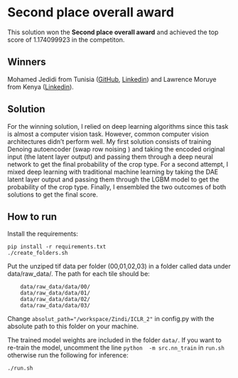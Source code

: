 # Second place overall award

This solution won the **Second place overall award** and achieved the top score of 1.174099923 in the competiton. 

## Winners

Mohamed Jedidi from Tunisia ([GitHub](https://github.com/JedidiMohamed), [Linkedin](https://www.linkedin.com/in/mohamed-salam-djedidi/)) and Lawrence Moruye from Kenya ([Linkedin](https://www.linkedin.com/in/lawrence-moruye-40203715a/)).



## Solution
For the winning solution, I relied on deep learning algorithms since this task is almost a computer vision task. However, common computer vision architectures didn’t perform well. My first solution consists of training Denoing autoencoder (swap row noising ) and taking the encoded original input (the latent layer output) and passing them through a deep neural network to get the final probability of the crop type. For a second attempt, I mixed deep learning with traditional machine learning by taking the  DAE latent layer output and passing them through the LGBM model to get the probability of the crop type. Finally, I ensembled the two outcomes of both solutions to get the final score. 


## How to run 

Install the requirements:

```
pip install -r requirements.txt
./create_folders.sh
```

Put the unziped tif data per folder (00,01,02,03) in a folder called  data under data/raw_data/.
The path for each tile should be: 
```
	data/raw_data/data/00/
	data/raw_data/data/01/
	data/raw_data/data/02/
	data/raw_data/data/03/
```

Change `absolut_path="/workspace/Zindi/ICLR_2"` in config.py with the absolute path to this folder on your machine.

The trained model weights are included in the folder `data/`. If you want to re-train the model, uncomment the line `python  -m src.nn_train` in `run.sh` otherwise run the following for inference:

```
./run.sh

```
